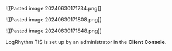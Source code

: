 
![[Pasted image 20240630171734.png]]



![[Pasted image 20240630171808.png]]

![[Pasted image 20240630171848.png]]


LogRhythm TIS is set up by an administrator in the **Client Console**.


